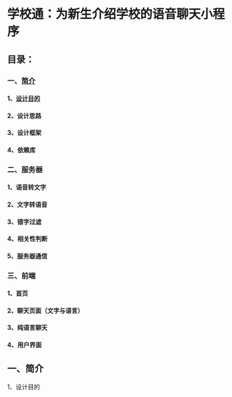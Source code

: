 # 学校通：为新生介绍学校的语音聊天小程序

## 目录：

### 一、[简介](#1)

#### 	1、[设计目的](#1.1)

#### 	2、设计思路

#### 	3、设计框架

#### 	4、依赖库

### 二、服务器

#### 	1、语音转文字

#### 	2、文字转语音

#### 	3、错字过滤

#### 	4、相关性判断

#### 	5、服务器通信

### 三、前端

#### 	1、首页

#### 	2、聊天页面（文字与语言）

#### 	3、纯语言聊天

#### 	4、用户界面



## 一、简介

<div id = "1.1">
    1、设计目的
</div>

